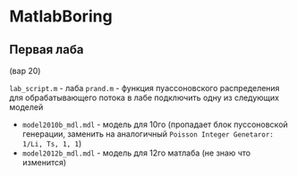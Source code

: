 # MatlabBoring

## Первая лаба
(вар 20)

`lab_script.m` - лаба
`prand.m` - функция пуассоновского распределения для обрабатывающего потока
в лабе подключить одну из следующих моделей

 - `model2010b_mdl.mdl` - модель для 10го (пропадает блок пуссоновской генерации, заменить на аналогичный `Poisson Integer Genetaror: 1/Li, Ts, 1, 1`)
 - `model2012b_mdl.mdl` - модель для 12го матлаба (не знаю что изменится)
